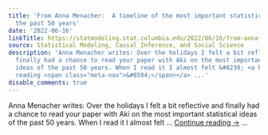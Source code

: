 ```yaml
---
title: 'From Anna Menacher:  A timeline of the most important statistical ideas of
  the past 50 years'
date: '2022-06-16'
linkTitle: https://statmodeling.stat.columbia.edu/2022/06/16/from-anna-menacher-a-timeline-of-the-most-important-statistical-ideas-of-the-past-50-years/
source: Statistical Modeling, Causal Inference, and Social Science
description: 'Anna Menacher writes: Over the holidays I felt a bit reflective and
  finally had a chance to read your paper with Aki on the most important statistical
  ideas of the past 50 years. When I read it I almost felt &#8230; <a href="https://statmodeling.stat.columbia.edu/2022/06/16/from-anna-menacher-a-timeline-of-the-most-important-statistical-ideas-of-the-past-50-years/">Continue
  reading <span class="meta-nav">&#8594;</span></a> ...'
disable_comments: true
---
```

Anna Menacher writes: Over the holidays I felt a bit reflective and finally had a chance to read your paper with Aki on the most important statistical ideas of the past 50 years. When I read it I almost felt &#8230; <a href="https://statmodeling.stat.columbia.edu/2022/06/16/from-anna-menacher-a-timeline-of-the-most-important-statistical-ideas-of-the-past-50-years/">Continue reading <span class="meta-nav">&#8594;</span></a> ...